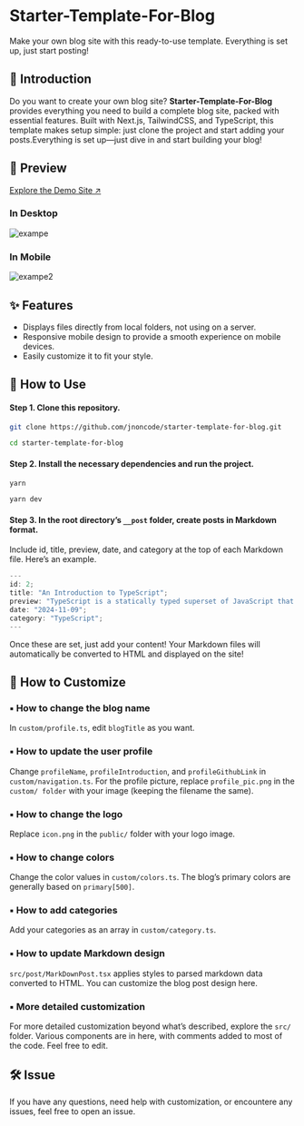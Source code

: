 # Starter-Template-For-Blog

Make your own blog site with this ready-to-use template. Everything is set up, just start posting!

## 🎤 Introduction

Do you want to create your own blog site? **Starter-Template-For-Blog** provides everything you need to build a complete blog site, packed with essential features. Built with Next.js, TailwindCSS, and TypeScript, this template makes setup simple: just clone the project and start adding your posts.Everything is set up—just dive in and start building your blog!

## 👀 Preview

[Explore the Demo Site ↗️](https://starter-template-for-blog.vercel.app/?category=All&page=1)

### In Desktop

![exampe](https://img1.daumcdn.net/thumb/R1280x0/?scode=mtistory2&fname=https%3A%2F%2Fblog.kakaocdn.net%2Fdn%2Fp3ykG%2FbtsKCRSs6Pw%2FiKI5lYsLOSrlt0l9FQNphk%2Fimg.png)

### In Mobile

![exampe2](https://img1.daumcdn.net/thumb/R1280x0/?scode=mtistory2&fname=https%3A%2F%2Fblog.kakaocdn.net%2Fdn%2Ft2Zse%2FbtsKDesJJWj%2Fnjdok2a4LZRH0eydb08Ju1%2Fimg.png)

## ✨ Features

- Displays files directly from local folders, not using on a server.
- Responsive mobile design to provide a smooth experience on mobile devices.
- Easily customize it to fit your style.

## 📖 How to Use

#### **Step 1.** Clone this repository.

```bash
git clone https://github.com/jnoncode/starter-template-for-blog.git
```

```bash
cd starter-template-for-blog
```

#### **Step 2.** Install the necessary dependencies and run the project.

```bash
yarn
```

```bash
yarn dev
```

#### **Step 3.** In the root directory’s `__post` folder, create posts in Markdown format.

Include id, title, preview, date, and category at the top of each Markdown file. Here’s an example.

```js
---
id: 2;
title: "An Introduction to TypeScript";
preview: "TypeScript is a statically typed superset of JavaScript that adds type safety and advanced features, making it easier to write safer and more maintainable code.";
date: "2024-11-09";
category: "TypeScript";
---
```

Once these are set, just add your content! Your Markdown files will automatically be converted to HTML and displayed on the site!

## 🎨 How to Customize

### ▪ How to change the blog name

In `custom/profile.ts`, edit `blogTitle` as you want.

### ▪ How to update the user profile

Change `profileName`, `profileIntroduction`, and `profileGithubLink` in `custom/navigation.ts`. For the profile picture, replace `profile_pic.png` in the `custom/ folder` with your image (keeping the filename the same).

### ▪ How to change the logo

Replace `icon.png` in the `public/` folder with your logo image.

### ▪ How to change colors

Change the color values in `custom/colors.ts`. The blog’s primary colors are generally based on `primary[500]`.

### ▪ How to add categories

Add your categories as an array in `custom/category.ts`.

### ▪ How to update Markdown design

`src/post/MarkDownPost.tsx` applies styles to parsed markdown data converted to HTML. You can customize the blog post design here.

### ▪ More detailed customization

For more detailed customization beyond what’s described, explore the `src/` folder. Various components are in here, with comments added to most of the code. Feel free to edit.

## 🛠️ Issue

If you have any questions, need help with customization, or encountere any issues, feel free to open an issue.

